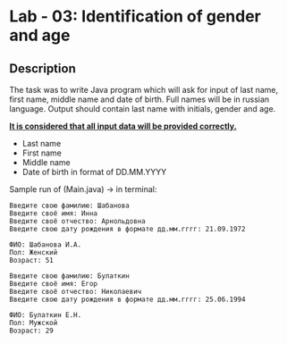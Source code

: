 # Lab - 03: Identification of gender and age

## Description
The task was to write Java program which will ask for input of last name, first name, middle name and date of birth. Full names will be in russian language. Output should contain last name with initials, gender and age. 

<u>**It is considered that all input data will be provided correctly.**</u>

- Last name
- First name
- Middle name
- Date of birth in format of DD.MM.YYYY

Sample run of (Main.java) -> in terminal:
```
Введите свою фамилию: Шабанова
Введите своё имя: Инна
Введите своё отчество: Арнольдовна
Введите свою дату рождения в формате дд.мм.гггг: 21.09.1972

ФИО: Шабанова И.А.
Пол: Женский
Возраст: 51
```
```
Введите свою фамилию: Булаткин
Введите своё имя: Егор
Введите своё отчество: Николаевич
Введите свою дату рождения в формате дд.мм.гггг: 25.06.1994

ФИО: Булаткин Е.Н.
Пол: Мужской
Возраст: 29
```